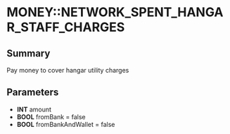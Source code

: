 # MONEY::NETWORK_SPENT_HANGAR_STAFF_CHARGES

## Summary
Pay money to cover hangar utility charges

## Parameters
* **INT** amount
* **BOOL** fromBank = false
* **BOOL** fromBankAndWallet = false